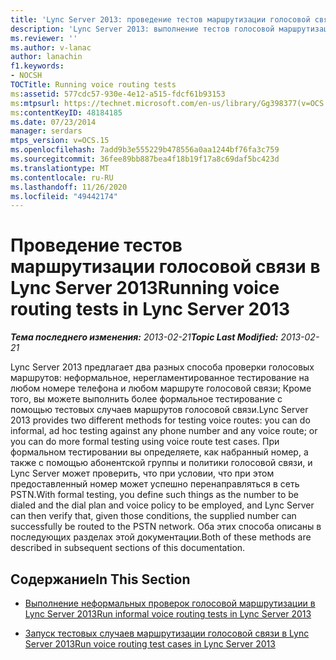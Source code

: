 ```yaml
---
title: 'Lync Server 2013: проведение тестов маршрутизации голосовой связи'
description: 'Lync Server 2013: выполнение тестов голосовой маршрутизации.'
ms.reviewer: ''
ms.author: v-lanac
author: lanachin
f1.keywords:
- NOCSH
TOCTitle: Running voice routing tests
ms:assetid: 577cdc57-930e-4e12-a515-fdcf61b93153
ms:mtpsurl: https://technet.microsoft.com/en-us/library/Gg398377(v=OCS.15)
ms:contentKeyID: 48184185
ms.date: 07/23/2014
manager: serdars
mtps_version: v=OCS.15
ms.openlocfilehash: 7add9b3e555229b478556a0aa1244bf76fa3c759
ms.sourcegitcommit: 36fee89bb887bea4f18b19f17a8c69daf5bc423d
ms.translationtype: MT
ms.contentlocale: ru-RU
ms.lasthandoff: 11/26/2020
ms.locfileid: "49442174"
---
```

# <a name="running-voice-routing-tests-in-lync-server-2013"></a><span data-ttu-id="e17ea-103">Проведение тестов маршрутизации голосовой связи в Lync Server 2013</span><span class="sxs-lookup"><span data-stu-id="e17ea-103">Running voice routing tests in Lync Server 2013</span></span>

<div data-xmlns="http://www.w3.org/1999/xhtml">

<div class="topic" data-xmlns="http://www.w3.org/1999/xhtml" data-msxsl="urn:schemas-microsoft-com:xslt" data-cs="https://msdn.microsoft.com/">

<div data-asp="https://msdn2.microsoft.com/asp">



</div>

<div id="mainSection">

<div id="mainBody"><span data-ttu-id="e17ea-104">

<span> </span></span><span class="sxs-lookup"><span data-stu-id="e17ea-104">

<span> </span></span></span>

<span data-ttu-id="e17ea-105">_**Тема последнего изменения:** 2013-02-21_</span><span class="sxs-lookup"><span data-stu-id="e17ea-105">_**Topic Last Modified:** 2013-02-21_</span></span>

<span data-ttu-id="e17ea-106">Lync Server 2013 предлагает два разных способа проверки голосовых маршрутов: неформальное, нерегламентированное тестирование на любом номере телефона и любом маршруте голосовой связи; Кроме того, вы можете выполнить более формальное тестирование с помощью тестовых случаев маршрутов голосовой связи.</span><span class="sxs-lookup"><span data-stu-id="e17ea-106">Lync Server 2013 provides two different methods for testing voice routes: you can do informal, ad hoc testing against any phone number and any voice route; or you can do more formal testing using voice route test cases.</span></span> <span data-ttu-id="e17ea-107">При формальном тестировании вы определяете, как набранный номер, а также с помощью абонентской группы и политики голосовой связи, и Lync Server может проверить, что при условии, что при этом предоставленный номер может успешно перенаправляться в сеть PSTN.</span><span class="sxs-lookup"><span data-stu-id="e17ea-107">With formal testing, you define such things as the number to be dialed and the dial plan and voice policy to be employed, and Lync Server can then verify that, given those conditions, the supplied number can successfully be routed to the PSTN network.</span></span> <span data-ttu-id="e17ea-108">Оба этих способа описаны в последующих разделах этой документации.</span><span class="sxs-lookup"><span data-stu-id="e17ea-108">Both of these methods are described in subsequent sections of this documentation.</span></span>

<div>

## <a name="in-this-section"></a><span data-ttu-id="e17ea-109">Содержание</span><span class="sxs-lookup"><span data-stu-id="e17ea-109">In This Section</span></span>

  - [<span data-ttu-id="e17ea-110">Выполнение неформальных проверок голосовой маршрутизации в Lync Server 2013</span><span class="sxs-lookup"><span data-stu-id="e17ea-110">Run informal voice routing tests in Lync Server 2013</span></span>](lync-server-2013-run-informal-voice-routing-tests.md)

  - [<span data-ttu-id="e17ea-111">Запуск тестовых случаев маршрутизации голосовой связи в Lync Server 2013</span><span class="sxs-lookup"><span data-stu-id="e17ea-111">Run voice routing test cases in Lync Server 2013</span></span>](lync-server-2013-run-voice-routing-test-cases.md)

<span data-ttu-id="e17ea-112"></div>

</div>

<span> </span>

</div>

</div>

</span><span class="sxs-lookup"><span data-stu-id="e17ea-112"></div>

</div>

<span> </span>

</div>

</div>

</span></span></div>

